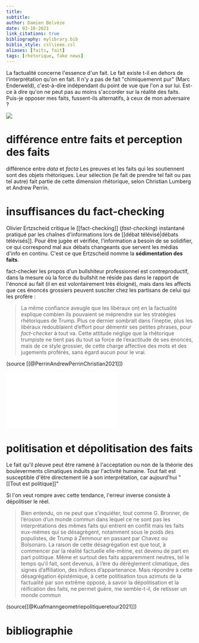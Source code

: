 ```yaml
---
title: 
subtitle:
author: Damien Belvèze
date: 03-10-2021
link_citations: true
bibliography: mylibrary.bib
biblio_style: csl\ieee.csl
aliases: [faits, fait]
tags: [rhétorique, fake news]
---
```


La factualité concerne l'essence d'un fait. 
Le fait existe t-il en dehors de l'interprétation qu'on en fait. 
Il n'y a pas de fait "chimiquemennt pur" (Marc Enderweld), c'est-à-dire indépendant du point de vue que l'on a sur lui. 
Est-ce à dire qu'on ne peut pas au moins s'accorder sur la réalité des faits. 
Puis-je opposer mes faits, fussent-ils alternatifs, à ceux de mon adversaire ? 

![](fake_news.jpg)

# différence entre faits et perception des faits

différence entre *data* et *facta*
Les preuves et les faits qui les soutiennent sont des objets rhétoriques. 
Leur sélection (le fait de prendre tel fait ou pas tel autre) fait partie de cette dimension rhétorique, selon Christian Lumberg et Andrew Perrin.

# insuffisances du fact-checking

Olivier Ertzscheid critique le [[fact-checking]] (*fast-checking*) instantané pratiqué par les chaînes d'informations lors de [[débat télévisé|débats télévisés]]. Pour être jugée et vérifiée, l'information a besoin de se solidifier, ce qui correspond mal aux débats changeants que servent les médias d'info en continu. C'est ce que Ertzscheid nomme la **sédimentation des faits**.

fact-checker les propos d'un bullshiteur professionnel est contreproductif, dans la mesure où la force du bullshit ne réside pas dans le rapport de l'énoncé au fait (il en est volontairement très éloigné), mais dans les affects que ces énoncés grossiers peuvent susciter chez les partisans de celui qui les profère : 

> La même confiance aveugle que les libéraux ont en la factualité explique combien ils pouvaient se méprendre sur les stratégies rhétoriques de Trump. Plus ce dernier sombrait dans l’ineptie, plus les libéraux redoublaient d’effort pour démentir ses petites phrases, pour _fact-checker_ à tout va. Cette attitude néglige que la rhétorique trumpiste ne tient pas du tout sa force de l’exactitude de ses énoncés, mais de ce style grossier, de cette charge affective des mots et des jugements proférés, sans égard aucun pour le vrai.

(source [[@PerrinAndrewPerrinChristian2021]])


![## Ce n’est pas la désinformation qui pousse à se soustraire à la vaccination](fakenews_vaccination.pdf)

# politisation et dépolitisation des faits

Le fait qu'il pleuve peut être ramené à l'acceptation ou non de la théorie des bouleverments climatiques induits par l'activité humaine. Tout fait est susceptible d'être directement lié à son interprétation, car aujourd'hui "[[Tout est politique]]"

Si l'on veut rompre avec cette tendance, l'erreur inverse consiste à dépolitiser le réel.

> Bien entendu, on ne peut que s’inquiéter, tout comme G. Bronner, de l’érosion d’un monde commun dans lequel ce ne sont pas les interprétations des mêmes faits qui entrent en conflit mais les faits eux-mêmes qui se désagrègent, notamment sous le poids des populistes, de Trump à Zemmour en passant par Chavez ou Bolsonaro. La raison de cette désagrégation est que tout, à commencer par la réalité factuelle elle-même, est devenu de part en part politique. Même et surtout des faits apparemment neutres, tel le temps qu’il fait, sont devenus, à l’ère du dérèglement climatique, des signes d’affiliation, des indices d’appartenance. Mais répondre à cette désagrégation épistémique, à cette politisation tous azimuts de la factualité par son extrême opposé, à savoir la dépolitisation et la réification des faits, ne permet guère, me semble-t-il, de retisser un monde commun

(source[[@Kuafmanngeometriepolitiqueretour2021]])


# bibliographie


